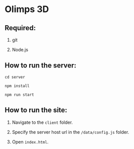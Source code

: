 # Olimps 3D

## Required:

1. git

2. Node.js

## How to run the server:

```
cd server

npm install

npm run start
```

## How to run the site:

1. Navigate to the `client` folder.

2. Specify the server host url in the `/data/config.js` folder.

3. Open `index.html`.

